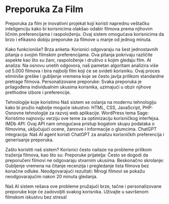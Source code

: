 # Preporuka Za Film

Preporuka za film je inovativni projekat koji koristi naprednu veštačku inteligenciju kako bi korisnicima olakšao odabir filmova prema njihovim ličnim preferencijama i raspoloženju. Ovaj sistem omogućava korisnicima da brzo i efikasno dobiju preporuke za filmove u manje od jednog minuta.

Kako funkcioniše?
Brza anketa: Korisnici odgovaraju na šest jednostavnih pitanja o svojim filmskim preferencijama. Ova pitanja pokrivaju različite aspekte kao što su žanr, raspoloženje i društvo s kojim gledaju film.
AI analiza: Na osnovu unetih odgovora, naš pametan algoritam analizira više od 5.000 filmova i bira najbolji film koji će se svideti korisniku. Ovaj proces eliminiše greške i gubljenje vremena koje se često javlja prilikom standardne pretrage filmova.
Personalizovane preporuke: Svaka preporuka je prilagođena individualnim ukusima korisnika, uzimajući u obzir njihove prethodne izbore i preferencije.

Tehnologije koje koristimo
Naš sistem se oslanja na modernu tehnologiju kako bi pružio najbolje moguće iskustvo:
HTML, CSS, JavaScript, PHP: Osnovne tehnologije za razvoj web aplikacije.
WordPress tema Sage: Koristimo najnoviju verziju ove teme za optimizaciju korisničkog interfejsa.
IMDb API: Ovaj API nam omogućava pristup bogatom skupu podataka o filmovima, uključujući ocene, žanrove i informacije o glumcima.
ChatGPT integracija: Naš AI agent koristi ChatGPT za analizu korisničkih preferencija i generisanje preporuka.

Zašto koristiti naš sistem?
Korisnici često nailaze na probleme prilikom traženja filmova, kao što su:
Preporuke prijatelja: Često se dogodi da preporučeni filmovi ne odgovaraju stvarnim ukusima.
Beskonačno skrolanje: Gubljenje vremena na čitanje recenzija i pregledanje lista filmova bez konačne odluke.
Neodgovarajući rezultati: Mnogi filmovi se pokažu neodgovarajućim nakon 20 minuta gledanja.

Naš AI sistem rešava ove probleme pružajući brze, tačne i personalizovane preporuke koje će zadovoljiti svakog korisnika. Uživajte u savršenom filmskom iskustvu bez stresa!
